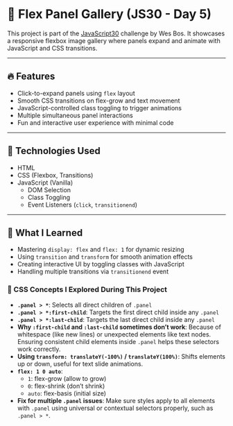 # 📸 Flex Panel Gallery (JS30 - Day 5)

This project is part of the [JavaScript30](https://javascript30.com) challenge by Wes Bos. It showcases a responsive flexbox image gallery where panels expand and animate with JavaScript and CSS transitions.

---

## 🔥 Features

- Click-to-expand panels using `flex` layout
- Smooth CSS transitions on flex-grow and text movement
- JavaScript-controlled class toggling to trigger animations
- Multiple simultaneous panel interactions
- Fun and interactive user experience with minimal code

---

## 🚀 Technologies Used

- HTML
- CSS (Flexbox, Transitions)
- JavaScript (Vanilla)
  - DOM Selection
  - Class Toggling
  - Event Listeners (`click`, `transitionend`)

---

## 🧠 What I Learned

- Mastering `display: flex` and `flex: 1` for dynamic resizing
- Using `transition` and `transform` for smooth animation effects
- Creating interactive UI by toggling classes with JavaScript
- Handling multiple transitions via `transitionend` event


### 🧩 CSS Concepts I Explored During This Project

- **`.panel > *`**: Selects all direct children of `.panel`  
- **`.panel > *:first-child`**: Targets the first direct child inside any `.panel`  
- **`.panel > *:last-child`**: Targets the last direct child inside any `.panel`  
- **Why `:first-child` and `:last-child` sometimes don’t work**: Because of whitespace (like new lines) or unexpected elements like text nodes. Ensuring consistent child elements inside `.panel` helps these selectors work correctly.  
- **Using `transform: translateY(-100%)` / `translateY(100%)`**: Shifts elements up or down, useful for text slide animations.  
- **`flex: 1 0 auto`**:
  - `1`: flex-grow (allow to grow)
  - `0`: flex-shrink (don’t shrink)
  - `auto`: flex-basis (initial size)
- **Fix for multiple `.panel` issues**: Make sure styles apply to all elements with `.panel` using universal or contextual selectors properly, such as `.panel > *`.





